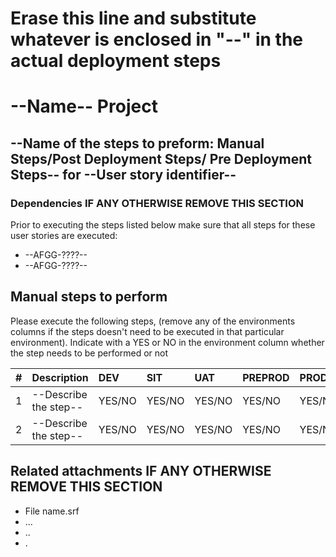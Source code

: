 # Erase this line and substitute whatever is enclosed in "--" in the actual deployment steps
# --Name-- Project 

## --Name of the steps to preform: Manual Steps/Post Deployment Steps/ Pre Deployment Steps-- for --User story identifier--

### Dependencies IF ANY OTHERWISE REMOVE THIS SECTION
Prior to executing the steps listed below make sure that all steps for these user stories are executed:

- --AFGG-????-- 
- --AFGG-????--

## Manual steps to perform

Please execute the following steps, (remove any of the environments columns if the steps doesn't need to be executed in that particular environment). 
Indicate with a YES or NO in the environment column whether the step needs to be performed or not 

| # | Description | DEV | SIT | UAT | PREPROD | PROD |
|---:|:---|:---|:---|:---|:---|:---|
|1|--Describe the step-- |YES/NO |YES/NO |YES/NO | YES/NO| YES/NO|
|2|--Describe the step-- | YES/NO| YES/NO| YES/NO| YES/NO| YES/NO|



## Related attachments IF ANY OTHERWISE REMOVE THIS SECTION

- File name.srf
- ...
- ..
- .



